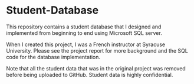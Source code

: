 # Student-Database
This repository contains a student database that I designed and implemented from beginning to end using Microsoft SQL server.

When I created this project, I was a French instructor at Syracuse University. Please see the project report for more background and the SQL code for the database implementation.

Note that all the student data that was in the original project was removed before being uploaded to GitHub. Student data is highly confidential.
